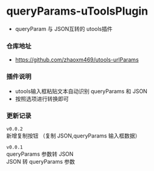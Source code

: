 # queryParams-uToolsPlugin 

* queryParam 与 JSON互转的 utools插件

### 仓库地址

* https://github.com/zhaoxm469/utools-urlParams


### 插件说明

* utools输入框粘贴文本自动识别 queryParams 和 JSON   
* 按照选项进行转换即可

### 更新记录

`v0.0.2`  
新增复制按钮 （复制 JSON,queryParams 输入框数据）

`v0.0.1`  
queryParams 参数转 JSON   
JSON 转 queryParams 参数


